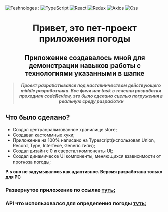 ![Teshnologes](https://img.shields.io/badge/Technologes-blue) :
![TypeScript](https://img.shields.io/badge/TypeSctipt-3178C6?style=flat-square&logo=TS)
![React](https://img.shields.io/badge/React-black?style=flat-square&logo=react)
![Redux](https://img.shields.io/badge/Redux-7a0661?style=flat-square&logo=redux)
![Axios](https://img.shields.io/badge/Axios/Fetch-black?style=flat-square&logo=axios)
![Css](https://img.shields.io/badge/css--modules-7f1f6b?style=flat-square&logo=css-modules)

<div align="center">

# Привет, это пет-проект приложения погоды

## Приложение создавалось мной для демонстрации навыков работы с технологиями указанными в шапке
> ***Проект разрабатывался под наставничеством действующего middle  разработчика. Все фичи или task в теченни разработки проходили codeReview, это было сделано сцелью погружения в реальную среду разработки***
</div>

## Что было сделано?<br/>
- Создал центранрализованное хранилище store;
- Создавал кастоммные хуки;
- Приложение на 100% написано на Typescript(использовал Union, Record, Type, Interfece, Generic типы);
- Создал дизайн с 0 и сверстал компоненты UI;
- Создал динамическе UI компоненты, меняющихся взависимости от прогноза погоды;

**P.s оно не задумывалось как адаптивное. Версия разработана только для PC**

### Развернутое приложение по ссылке [туть](https://react-weather-app-woad-ten.vercel.app/);

### API что использовался для определения погоды [туть](https://www.weatherapi.com/);

